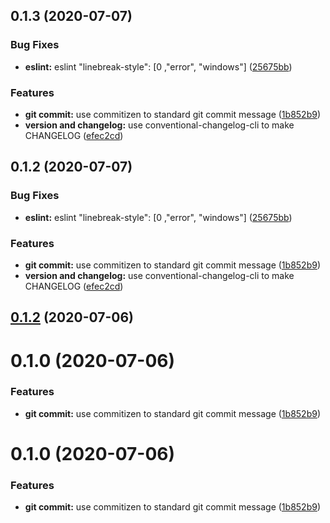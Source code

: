 ## 0.1.3 (2020-07-07)


### Bug Fixes

* **eslint:** eslint "linebreak-style": [0 ,"error", "windows"] ([25675bb](https://github.com/weilaiqishi/VueFamilyBucket-study/commit/25675bbd68dd9d97dff03875a02f5c6b59da2731))


### Features

* **git commit:** use commitizen to standard git commit message ([1b852b9](https://github.com/weilaiqishi/VueFamilyBucket-study/commit/1b852b92645bba397c7459d18d7959a6007203b2))
* **version and changelog:** use conventional-changelog-cli to make CHANGELOG ([efec2cd](https://github.com/weilaiqishi/VueFamilyBucket-study/commit/efec2cd9c5a0a0f7a85986f1bbb0e995252c14be))



## 0.1.2 (2020-07-07)


### Bug Fixes

* **eslint:** eslint "linebreak-style": [0 ,"error", "windows"] ([25675bb](https://github.com/weilaiqishi/VueFamilyBucket-study/commit/25675bbd68dd9d97dff03875a02f5c6b59da2731))


### Features

* **git commit:** use commitizen to standard git commit message ([1b852b9](https://github.com/weilaiqishi/VueFamilyBucket-study/commit/1b852b92645bba397c7459d18d7959a6007203b2))
* **version and changelog:** use conventional-changelog-cli to make CHANGELOG ([efec2cd](https://github.com/weilaiqishi/VueFamilyBucket-study/commit/efec2cd9c5a0a0f7a85986f1bbb0e995252c14be))



## [0.1.2](https://github.com/weilaiqishi/VueFamilyBucket-study/compare/v0.1.1...v0.1.2) (2020-07-06)



# 0.1.0 (2020-07-06)


### Features

* **git commit:** use commitizen to standard git commit message ([1b852b9](https://github.com/weilaiqishi/VueFamilyBucket-study/commit/1b852b92645bba397c7459d18d7959a6007203b2))



# 0.1.0 (2020-07-06)


### Features

* **git commit:** use commitizen to standard git commit message ([1b852b9](https://github.com/weilaiqishi/VueFamilyBucket-study/commit/1b852b92645bba397c7459d18d7959a6007203b2))




